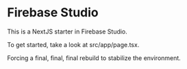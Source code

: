 
# Firebase Studio

This is a NextJS starter in Firebase Studio.

To get started, take a look at src/app/page.tsx.

Forcing a final, final, final rebuild to stabilize the environment.


